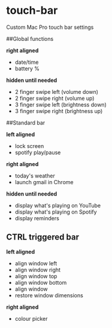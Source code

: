 # touch-bar
Custom Mac Pro touch bar settings

##Global functions

**right aligned**
- date/time
- battery %

**hidden until needed**
- 2 finger swipe left (volume down)
- 2 finger swipe right (volume up)
- 3 finger swipe left (brightness down)
- 3 finger swipe right (brightness up)

##Standard bar

**left aligned**
- lock screen
- spotify play/pause

**right aligned**
- today's weather
- launch gmail in Chrome

**hidden until needed**
- display what's playing on YouTube
- display what's playing on Spotify
- display reminders


## CTRL triggered bar

**left aligned**
- align window left
- align window right
- align window top
- align window bottom
- align window
- restore window dimensions

**right aligned**
- colour picker